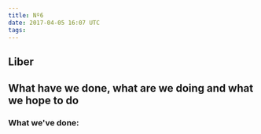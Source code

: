 ```yaml
---
title: Nº6
date: 2017-04-05 16:07 UTC
tags:
---
```


<h2 class="center"><b>Liber</b></h2>
<h2><b>What have we done, what are we doing and what we hope to do</b></h2>

<h3>What we've done:</h3>
<p></p>